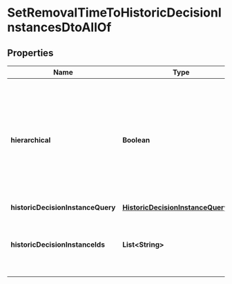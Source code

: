 

# SetRemovalTimeToHistoricDecisionInstancesDtoAllOf

## Properties

Name | Type | Description | Notes
------------ | ------------- | ------------- | -------------
**hierarchical** | **Boolean** | Sets the removal time to all historic decision instances in the hierarchy. Value may only be &#x60;true&#x60;, as &#x60;false&#x60; is the default behavior. |  [optional]
**historicDecisionInstanceQuery** | [**HistoricDecisionInstanceQueryDto**](HistoricDecisionInstanceQueryDto.md) |  |  [optional]
**historicDecisionInstanceIds** | **List&lt;String&gt;** | The ids of the historic decision instances to set the removal time for. |  [optional]



